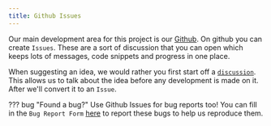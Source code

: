 ```yaml
---
title: Github Issues
---
```


Our main development area for this project is our [Github](https://github.com/TreyWW/MyFinances). On github you can create
`Issues`. These are a sort of discussion that you can open which keeps lots of messages, code snippets and progress in one place.

When suggesting an idea, we would rather you first start off a
[`discussion`](https://github.com/TreyWW/MyFinances/discussions/new?category=ideas). This allows us to talk about the idea
before any development is made on it. After we'll convert it to an `Issue`.

??? bug "Found a bug?"
    Use Github Issues for bug reports too! You can fill in the `Bug Report Form`
    [here](https://github.com/TreyWW/MyFinances/issues/new?assignees=&labels=bug&projects=&template=1-bug_report.yml&title=bug%3A+)
    to report these bugs to help us reproduce them.

